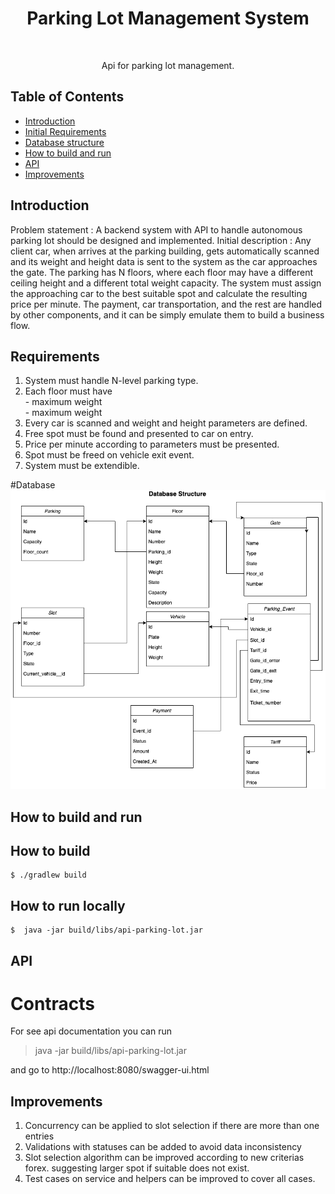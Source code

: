 <h1 align="center">Parking Lot Management System  </h1> <br>  

<p align="center">  
  Api for parking lot management. 
</p> 

## Table of Contents  

- [Introduction](#introduction)
- [Initial Requirements](#Requirements)
- [Database structure](#Database)
- [How to build and run](#RunInstruction)
- [API](#api) 
- [Improvements](#Improvements)


## Introduction  
  
Problem statement : A backend system with API to handle autonomous parking lot should be designed and implemented.
Initial description : Any client car, when arrives at the parking building, gets automatically scanned and its weight 
and height data is sent to the system as the car approaches the gate. The parking has N floors, 
where each floor may have a different ceiling height and a different total weight capacity. The system must assign the 
approaching car to the best suitable spot and calculate the resulting price per minute. The payment, car transportation, 
and the rest are handled by other components, and it can be simply emulate them to build a business flow.

## Requirements
1. System must handle N-level parking type.
2. Each floor must have <br/>
        - maximum weight <br/>
        - maximum weight
3. Every car is scanned and weight and height parameters are defined. 
4. Free spot must be found and presented to car on entry.
5. Price per minute according to parameters must be presented.
6. Spot must be freed on vehicle exit event.
7. System must be extendible.


#Database
![Database structure](docs/ParkingLotDb.png)

## How to build and run
## How to build

```shell script
$ ./gradlew build
```

## How to run locally

```shell script
$  java -jar build/libs/api-parking-lot.jar 
```

## API 

# Contracts

For see api documentation you can run 
> java -jar build/libs/api-parking-lot.jar 

and go to http://localhost:8080/swagger-ui.html

## Improvements
1. Concurrency can be applied to slot selection if there are more than one entries
2. Validations with statuses can be added to avoid data inconsistency
3. Slot selection algorithm can be improved according to new criterias forex. suggesting larger spot if suitable does not exist.
4. Test cases on service and helpers can be improved to cover all cases.